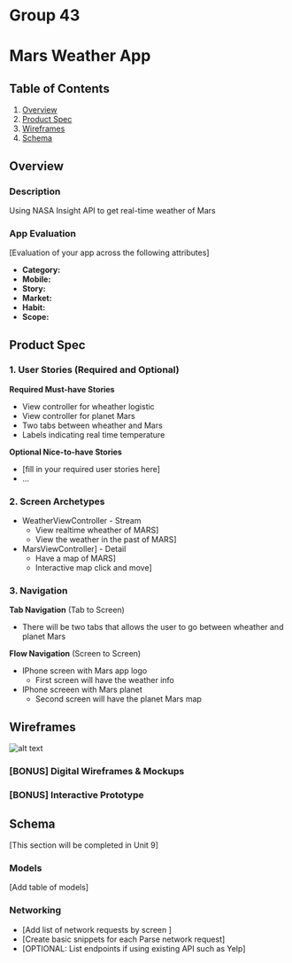 # Group 43
Mars Weather App
===

## Table of Contents
1. [Overview](#Overview)
1. [Product Spec](#Product-Spec)
1. [Wireframes](#Wireframes)
2. [Schema](#Schema)

## Overview
### Description
Using NASA Insight API to get real-time weather of Mars

### App Evaluation
[Evaluation of your app across the following attributes]
- **Category:**
- **Mobile:**
- **Story:**
- **Market:**
- **Habit:**
- **Scope:**

## Product Spec

### 1. User Stories (Required and Optional)

**Required Must-have Stories**

* View controller for wheather logistic 
* View controller for planet Mars 
* Two tabs between wheather and Mars
* Labels indicating real time temperature 

**Optional Nice-to-have Stories**

* [fill in your required user stories here]
* ...

### 2. Screen Archetypes

* WeatherViewController - Stream
   * View realtime wheather of MARS]
   * View the weather in the past of MARS] 
* MarsViewController] - Detail
   * Have a map of MARS]
   * Interactive map click and move]

### 3. Navigation

**Tab Navigation** (Tab to Screen)

* There will be two tabs that allows the user to go between wheather and planet Mars 

**Flow Navigation** (Screen to Screen)

* IPhone screen with Mars app logo 
   * First screen will have the weather info
* IPhone screeen with Mars planet 
   * Second screen will have the planet Mars map 

## Wireframes
![alt text](https://user-images.githubusercontent.com/98177657/159135983-0c1af81b-60a2-4922-bff9-e5b28ec700f6.png)


### [BONUS] Digital Wireframes & Mockups

### [BONUS] Interactive Prototype

## Schema 
[This section will be completed in Unit 9]
### Models
[Add table of models]
### Networking
- [Add list of network requests by screen ]
- [Create basic snippets for each Parse network request]
- [OPTIONAL: List endpoints if using existing API such as Yelp]
